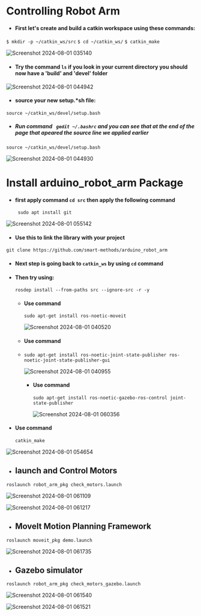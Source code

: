 
# Controlling Robot Arm 

- #### First let's create and build a catkin workspace using these commands:
  
``` $ mkdir -p ~/catkin_ws/src ```
``` $ cd ~/catkin_ws/ ```
``` $ catkin_make ```

![Screenshot 2024-08-01 035140](https://github.com/user-attachments/assets/35c0c793-5d99-4811-9acb-9077522d83e3)

- #### Try the command ``` ls ``` if you look in your current directory you should now have a 'build' and 'devel' folder

![Screenshot 2024-08-01 044942](https://github.com/user-attachments/assets/1ad09c90-b7ff-43c1-b36e-9719ca9443b1)


-  #### source your new setup.*sh file:
  ``` source ~/catkin_ws/devel/setup.bash ```

- ##### Run command ``` gedit ~/.bashrc``` and you can see that at the end of the page that apeared the source line we applied earlier


 ``` source ~/catkin_ws/devel/setup.bash ```

 ![Screenshot 2024-08-01 044930](https://github.com/user-attachments/assets/9292e882-8828-40c2-89e0-4fe0ccb02128)




 # Install arduino_robot_arm Package

 - #### first apply command ``` cd src ```  then apply the following command

   ``` sudo apt install git```


![Screenshot 2024-08-01 055142](https://github.com/user-attachments/assets/cc06e1b4-a0de-4800-b108-901c430e70e7)

- #### Use this to link the library with your project
  
``` git clone https://github.com/smart-methods/arduino_robot_arm ```


- #### Next step is going back to ```catkin_ws``` by using ```cd``` command

- #### Then try using:

  ``` rosdep install --from-paths src --ignore-src -r -y ```

  - #### Use command

    ``` sudo apt-get install ros-noetic-moveit ```

    ![Screenshot 2024-08-01 040520](https://github.com/user-attachments/assets/b837606e-d669-43e0-85df-0a6a25422543)


  - #### Use command
 
  - ``` sudo apt-get install ros-noetic-joint-state-publisher ros-noetic-joint-state-publisher-gui ```

    ![Screenshot 2024-08-01 040955](https://github.com/user-attachments/assets/d241739f-d8b7-4a2f-9b6e-ee37e0dbb6ae)


    - #### Use command
   
      ``` sudo apt-get install ros-noetic-gazebo-ros-control joint-state-publisher ```

      ![Screenshot 2024-08-01 060356](https://github.com/user-attachments/assets/b0e25ba0-6f7d-4aa0-a1d3-eea9812ed63b)


- #### Use command

  ``` catkin_make ```
  
![Screenshot 2024-08-01 054654](https://github.com/user-attachments/assets/75ae209b-7289-4ee1-be9b-7c7881b84c2a)



- ## launch and Control Motors

``` roslaunch robot_arm_pkg check_motors.launch ```

![Screenshot 2024-08-01 061109](https://github.com/user-attachments/assets/623f0e78-4cf2-4ed1-94cb-43069a42898e)


![Screenshot 2024-08-01 061217](https://github.com/user-attachments/assets/786db3b1-4440-452a-a62d-f7c1541532b1)

- ##  MoveIt Motion Planning Framework

 ``` roslaunch moveit_pkg demo.launch ``` 

 ![Screenshot 2024-08-01 061735](https://github.com/user-attachments/assets/829dc0dc-18df-41da-ac7f-cb94ff9b065c)


 
- ## Gazebo simulator
 ``` roslaunch robot_arm_pkg check_motors_gazebo.launch ```

 ![Screenshot 2024-08-01 061540](https://github.com/user-attachments/assets/6f5a7e96-b777-45e6-a7b6-dc9e77e45848)


![Screenshot 2024-08-01 061521](https://github.com/user-attachments/assets/cba4ec07-31c0-4200-bc28-11ea9c83b5ff)

